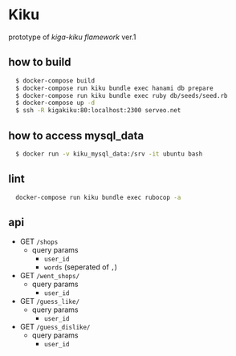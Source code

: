 # Kiku

prototype of *kiga-kiku flamework* ver.1 

## how to build
```sh
  $ docker-compose build
  $ docker-compose run kiku bundle exec hanami db prepare
  $ docker-compose run kiku bundle exec ruby db/seeds/seed.rb
  $ docker-compose up -d
  $ ssh -R kigakiku:80:localhost:2300 serveo.net
```

## how to access mysql_data
```sh
  $ docker run -v kiku_mysql_data:/srv -it ubuntu bash
```

## lint
```sh
  docker-compose run kiku bundle exec rubocop -a
```

## api
  * GET `/shops`
    * query params
      * `user_id`
      * `words` (seperated of `,`)
  * GET `/went_shops/`
    * query params
      * `user_id`
  * GET `/guess_like/`
    * query params
      * `user_id`
  * GET `/guess_dislike/`
    * query params
        * `user_id`
